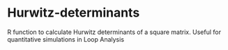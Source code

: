 # Hurwitz-determinants
R function to calculate Hurwitz determinants of a square matrix.
Useful for quantitative simulations in Loop Analysis

